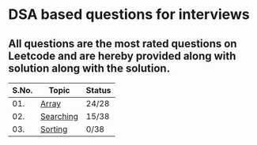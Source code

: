 # DSA based questions for interviews
## All questions are the most rated questions on Leetcode and are hereby provided along with solution along with the solution.


| S.No. | Topic | Status |
|---|--------------|-----|
|01. | [Array](/Arrays) | 24/28 |
|02. | [Searching](/Searching)|15/38|
|03. | [Sorting](/Sorting)|0/38|
